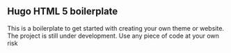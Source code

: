 ## Hugo HTML 5 boilerplate
This is a boilerplate to get started with creating your own theme or website. 
The project is still under development. Use any piece of code at your own risk

